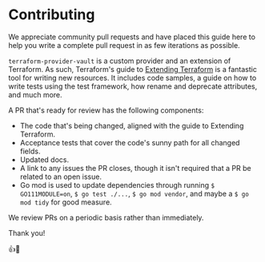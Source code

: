 # Contributing

We appreciate community pull requests and have placed this guide here to help you write a complete pull request
in as few iterations as possible.

`terraform-provider-vault` is a custom provider and an extension of Terraform. As such, Terraform's guide to
[Extending Terraform](https://www.terraform.io/docs/extend/index.html) is a fantastic tool for writing new resources. 
It includes code samples, a guide on how to write tests using the test framework, how rename and deprecate attributes, 
and much more.

A PR that's ready for review has the following components:

- The code that's being changed, aligned with the guide to Extending Terraform.
- Acceptance tests that cover the code's sunny path for all changed fields.
- Updated docs.
- A link to any issues the PR closes, though it isn't required that a PR be related to an open issue.
- Go mod is used to update dependencies through running `$ GO111MODULE=on`, `$ go test ./...`, `$ go mod vendor`, and maybe a `$ go mod tidy` for good measure. 

We review PRs on a periodic basis rather than immediately.

Thank you!

:+1::tada:

